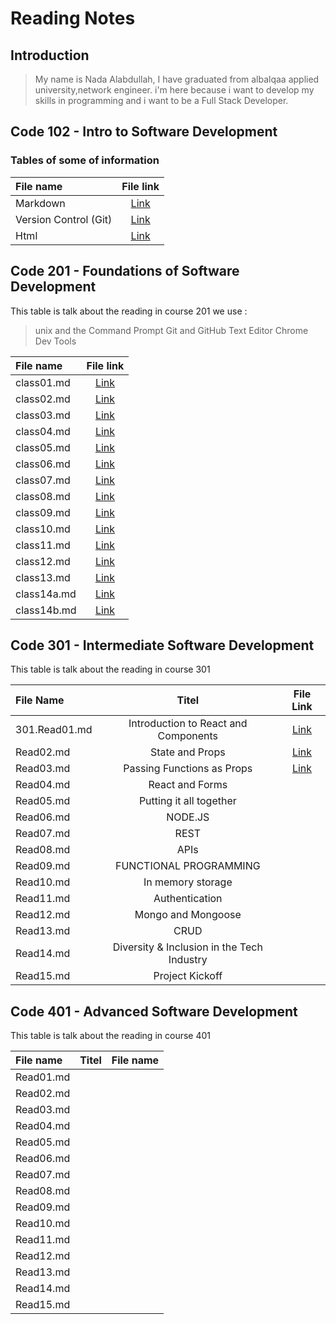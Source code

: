 # Reading Notes

## Introduction
>My name is Nada Alabdullah, I have graduated from albalqaa applied university,network engineer.
i'm here because i want to develop my skills in programming and i want to be a Full Stack Developer.


 
## Code 102 - Intro to Software Development

### Tables of some of information

| File name      | File link     |
| :------------- | :----------: | 
|  Markdown | [Link](https://nada0795.github.io/reading-notes/101,102%20Course/read01)|
|Version Control (Git)|[Link](https://nada0795.github.io/reading-notes/101,102%20Course/read02)| 
| Html   | [Link](https://nada0795.github.io/reading-notes/101,102%20Course/read03)| 


## Code 201 - Foundations of Software Development
This table is talk about the reading in course 201
we use :

> unix and the Command Prompt
> Git and GitHub
> Text Editor
> Chrome Dev Tools

| File name      | File link     |
| :------------- | :----------:  | 
|  class01.md    | [Link](https://nada0795.github.io/reading-notes/201%20Course/class01)|
|  class02.md    | [Link](https://nada0795.github.io/reading-notes/201%20Course/class02)| 
|  class03.md    |[Link](https://nada0795.github.io/reading-notes/201%20Course/class03)|  
|  class04.md    | [Link](https://nada0795.github.io/reading-notes/201%20Course/class04)|
|  class05.md    | [Link](https://nada0795.github.io/reading-notes/201%20Course/class05)| 
|  class06.md    | [Link](https://nada0795.github.io/reading-notes/201%20Course/class06)|
|  class07.md    | [Link](https://nada0795.github.io/reading-notes/201%20Course/class07)| 
|  class08.md    |[Link](https://nada0795.github.io/reading-notes/201%20Course/class08)| 
|  class09.md    | [Link](https://nada0795.github.io/reading-notes/201%20Course/class09)|
|  class10.md    | [Link](https://nada0795.github.io/reading-notes/201%20Course/class10)| 
|  class11.md    | [Link](https://nada0795.github.io/reading-notes/201%20Course/class11)| 
|  class12.md    | [Link](https://nada0795.github.io/reading-notes/201%20Course/class12)| 
|  class13.md    | [Link](https://nada0795.github.io/reading-notes/201%20Course/class13)|
|  class14a.md   | [Link](https://nada0795.github.io/reading-notes/201%20Course/class14a)|
|  class14b.md   | [Link](https://nada0795.github.io/reading-notes/201%20Course/class14b)|




## Code 301 - Intermediate Software Development
This table is talk about the reading in course 301

| File Name      | Titel         |  File Link     |
| :------------- | :----------:  |  :----------:  |
| 301.Read01.md|Introduction to React and Components|[Link](https://nada0795.github.io/reading-notes/301%20Course/301.Read01)|
|  Read02.md    |  State and Props|[Link](https://nada0795.github.io/reading-notes/301%20Course/301.Read02)           |
|  Read03.md     | Passing Functions as Props |[Link](https://nada0795.github.io/reading-notes/301%20Course/301.Read03)           |    
|  Read04.md    | React and Forms | |          | 
|  Read05.md     | Putting it all together | |          | 
|  Read06.md    | NODE.JS | |          | 
|  Read07.md    | REST | |          | 
|  Read08.md    | APIs | |          | 
|  Read09.md    | FUNCTIONAL PROGRAMMING | |          | 
|  Read10.md    | In memory storage | |          | 
|  Read11.md    | Authentication | |          | 
|  Read12.md    | Mongo and Mongoose | |          | 
|  Read13.md    | CRUD | |          | 
|  Read14.md    | Diversity & Inclusion in the Tech Industry | |          | 
|  Read15.md    | Project Kickoff | |          | 




## Code 401 - Advanced Software Development
This table is talk about the reading in course 401



| File name      | Titel         |  File name      |
| :------------- | :----------:  |  :----------:   |
|  Read01.md    | | |          |
|  Read02.md    |  | |          |
|  Read03.md     |  |   |          |    
|  Read04.md    |  | |          | 
|  Read05.md     |  | |          | 
|  Read06.md    |  | |          | 
|  Read07.md    | | |          | 
|  Read08.md    |  | |          | 
|  Read09.md    |  | |          | 
|  Read10.md    |  | |          | 
|  Read11.md    |  | |          | 
|  Read12.md    |  | |          | 
|  Read13.md    |  | |          | 
|  Read14.md    |  | |          | 
|  Read15.md    |  | |          | 